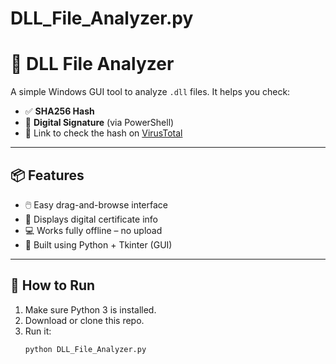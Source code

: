 # DLL_File_Analyzer.py
# 🧪 DLL File Analyzer

A simple Windows GUI tool to analyze `.dll` files. It helps you check:

- ✅ **SHA256 Hash**
- 🔐 **Digital Signature** (via PowerShell)
- 🔗 Link to check the hash on [VirusTotal](https://www.virustotal.com)

---

## 📦 Features

- 🖱️ Easy drag-and-browse interface  
- 🔎 Displays digital certificate info  
- 💻 Works fully offline – no upload  
- 🐍 Built using Python + Tkinter (GUI)

---

## 🚀 How to Run

1. Make sure Python 3 is installed.
2. Download or clone this repo.
3. Run it:
   ```bash
   python DLL_File_Analyzer.py
